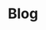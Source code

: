 ---
title: Blog
menu: main
slug: blog
language: nl
weight: '2'
subtitle: ''
description: ''
photo: /images/header-03.jpg
thumbnail: ''
header: true
header_studio: false
header_title_gradient: false
source_hash: e982c6478539fb529588bcaa8605245a
---